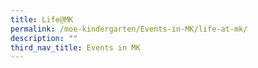 ```yaml
---
title: Life@MK
permalink: /moe-kindergarten/Events-in-MK/life-at-mk/
description: ""
third_nav_title: Events in MK
---
```


